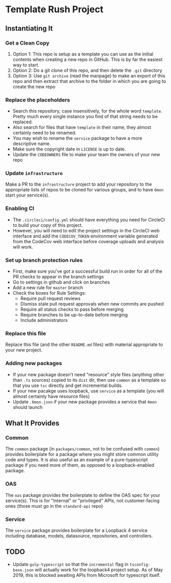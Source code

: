 # Template Rush Project

## Instantiating It

### Get a Clean Copy

1. Option 1: This repo is setup as a template you can use as the initial contents
   when creating a new repo in GitHub. This is by far the easiest way to start.
2. Option 2: Do a git clone of this repo, and then delete the `.git` directory
3. Option 3: Use `git archive` (read the manpage) to make an export of this repo
   and then extract that archive to the folder in which you are going to create
   the new repo

### Replace the placeholders

- Search this repository, case insensitively, for the whole word `template`.
  Pretty much every single instance you find of that string needs to be
  replaced.
- Also search for files that have `template` in their name, they almost
  certainly need to be renamed.
- You may wish to rename the `service` package to have a more descriptive name.
- Make sure the copyright date in `LICENSE` is up to date.
- Update the `CODEOWNERS` file to make your team the owners of your new repo

### Update `infrastructure`

Make a PR to the `infrastructure` project to add your repository to the
appropriate lists of repos to be cloned for various groups, and to have `6mon`
start your service(s).

### Enabling CI

- The `.circleci/config.yml` should have everything you need for CircleCI to
  build your copy of this project.
- However, you will need to edit the project settings in the CircleCI web
  interface and add the `CODECOV_TOKEN` environment variable generated from the
  CodeCov web interface before coverage uploads and analysis will work.

### Set up branch protection rules

- First, make sure you've got a successful build run in order for all of the
  PR checks to appear in the branch settings
- Go to settings in github and click on branches
- Add a new rule for `master` branch
- Check the boxes for Rule Settings:
  - Require pull request reviews
  - Dismiss stale pull request approvals when new commits are pushed
  - Require all status checks to pass before merging
  - Require branches to be up-to-date before merging
  - Include administrators

### Replace this file

Replace this file (and the other `README.md` files) with material appropriate to
your new project.

### Adding new packages

- If your new package doesn't need "resource" style files (anything other
  than `.ts` sources) copied to its `dist` dir, then use `common` as a
  template so that you use `tsc` directly and get incremental builds.
- If your new pacakge uses loopback, use `service` as a template (you will
  almost certainly have resource files)
- Update `.6mon.json` if your new package provides a service that `6mon` should
  launch

## What It Provides

### Common

The `common` package (in `packages/common`, not to be confused with `common`)
provides boilerplate for a package where you might store common utility code
and types. It is also useful as an example of a pure-typescript package if you
need more of them, as opposed to a loopback-enabled package.

### OAS

The `oas` package provides the boilerplate to define the OAS spec for your
service(s). This is for "internal" or "privileged" APIs, not customer-facing
ones (those must go in the `standard-api` repo)

### Service

The `service` package provides boilerplate for a Loopback 4 service including
database, models, datasource, repositories, and controllers.

## TODO

- Update `gulp-typescript` so that the `incremental` flag in
  `tsconfig-base.json` will actually work for the loopback4 project setup.
  As of May 2019, this is blocked awaiting APIs from Microsoft for
  typescript itself.
